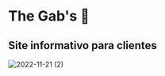 # The Gab's 🍪
## Site informativo para clientes
![2022-11-21 (2)](https://user-images.githubusercontent.com/91918988/219743909-f856e3b2-f5cc-4268-8c84-81573fc16574.png)
